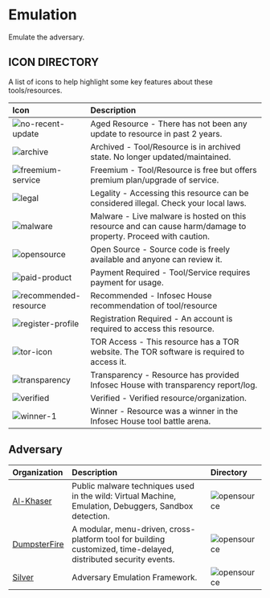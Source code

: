 # Emulation

Emulate the adversary.

## ICON DIRECTORY

A list of icons to help highlight some key features about these tools/resources.

| Icon | Description |
| :--- | :--- |
| ![no-recent-update](https://raw.githubusercontent.com/InfosecHouse/InfosecHouse/main/icons/no-recent-update.png) | Aged Resource - There has not been any update to resource in past 2 years. |
| ![archive](https://raw.githubusercontent.com/InfosecHouse/InfosecHouse/main/icons/archive.png) | Archived - Tool/Resource is in archived state. No longer updated/maintained. |
| ![freemium-service](https://raw.githubusercontent.com/InfosecHouse/InfosecHouse/main/icons/freemium-service.png) | Freemium - Tool/Resource is free but offers premium plan/upgrade of service. |
| ![legal](https://raw.githubusercontent.com/InfosecHouse/InfosecHouse/main/icons/legal.png) | Legality - Accessing this resource can be considered illegal. Check your local laws. |
| ![malware](https://raw.githubusercontent.com/InfosecHouse/InfosecHouse/main/icons/malware.png) | Malware - Live malware is hosted on this resource and can cause harm/damage to property. Proceed with caution. |
| ![opensource](https://raw.githubusercontent.com/InfosecHouse/InfosecHouse/main/icons/opensource.png) | Open Source - Source code is freely available and anyone can review it. |
| ![paid-product](https://raw.githubusercontent.com/InfosecHouse/InfosecHouse/main/icons/paid-product.png) | Payment Required - Tool/Service requires payment for usage. |
| ![recommended-resource](https://raw.githubusercontent.com/InfosecHouse/InfosecHouse/main/icons/recommended-resource.png) | Recommended - Infosec House recommendation of tool/resource |
| ![register-profile](https://raw.githubusercontent.com/InfosecHouse/InfosecHouse/main/icons/register-profile.png) | Registration Required - An account is required to access this resource. |
| ![tor-icon](https://raw.githubusercontent.com/InfosecHouse/InfosecHouse/main/icons/tor-icon.png) | TOR Access - This resource has a TOR website. The TOR software is required to access it. |
| ![transparency](https://raw.githubusercontent.com/InfosecHouse/InfosecHouse/main/icons/transparency.png) | Transparency - Resource has provided Infosec House with transparency report/log. |
| ![verified](https://raw.githubusercontent.com/InfosecHouse/InfosecHouse/main/icons/verified.png) | Verified - Verified resource/organization. |
| ![winner-1](https://raw.githubusercontent.com/InfosecHouse/InfosecHouse/main/icons/winner.png) | Winner - Resource was a winner in the Infosec House tool battle arena. |

## Adversary

| Organization | Description | Directory |
| :--- | :--- | :--- |
| [Al-Khaser](https://github.com/LordNoteworthy/al-khaser) | Public malware techniques used in the wild: Virtual Machine, Emulation, Debuggers, Sandbox detection. | ![opensource](https://raw.githubusercontent.com/InfosecHouse/InfosecHouse/main/icons/opensource.png) |
| [DumpsterFire](https://github.com/BishopFox/sliver) | A modular, menu-driven, cross-platform tool for building customized, time-delayed, distributed security events. | ![opensource](https://raw.githubusercontent.com/InfosecHouse/InfosecHouse/main/icons/opensource.png) |
| [Silver](https://github.com/BishopFox/sliver) | Adversary Emulation Framework. | ![opensource](https://raw.githubusercontent.com/InfosecHouse/InfosecHouse/main/icons/opensource.png) |

